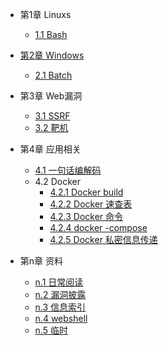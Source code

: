 - 第1章 Linuxs
  - [1.1 Bash](bash.md)

- [第2章 Windows](windows.md)
  - [2.1 Batch](windows-batch.md)

- 第3章 Web漏洞
  - [3.1 SSRF](ssrf.md)
  - [3.2 靶机](playgroud.md)  
  
- 第4章 应用相关
  - [4.1 一句话编解码](encode.md)
  - 4.2  Docker
    - [4.2.1  Docker build](docker/docker-build.md)  
    - [4.2.2  Docker 速查表](docker/docker-cheatsheet.md)  
    - [4.2.3 Docker 命令](docker/docker-commands.md)  
	- [4.2.4  docker -compose](docker/docker-compose.md)  
    - [4.2.5  Docker 私密信息传递](docker/docker-secret-build.md)  
	
- 第n章 资料
  - [n.1 日常阅读](reading.md)
  - [n.2 漏洞披露](vulrepo.md)
  - [n.3 信息索引](sec-collection.md)  
  - [n.4 webshell](webshell.md)  
  - [n.5 临时](temp.md)  
